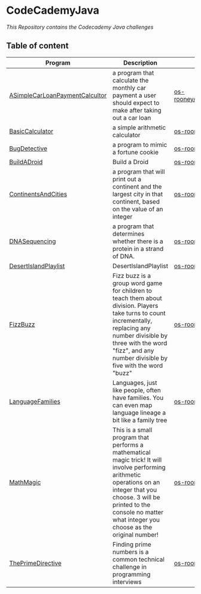 # CodeCademyJava
_This Repository contains the Codecademy Java challenges_

## Table of content
| Program | Description | Code |
| ------ | ------ | ------ |
| [ASimpleCarLoanPaymentCalcultor][quelle0] | a program that calculate the monthly car payment a user should expect to make after taking out a car loan | [os-rooney/CodeCademyJava/ASimpleCarLoanPaymentCalcultor][quelle0] |
| [BasicCalculator][quelle1] | a simple arithmetic calculator | [os-rooney/CodeCademyJava/BasicCalculator][quelle1] |
| [BugDetective][quelle2] | a program to mimic a fortune cookie | [os-rooney/CodeCademyJava/BugDetective][quelle2] |
| [BuildADroid][quelle3] | Build a Droid | [os-rooney/CodeCademyJava/BuildADroid][quelle3] |
| [ContinentsAndCities][quelle4] | a program that will print out a continent and the largest city in that continent, based on the value of an integer | [os-rooney/CodeCademyJava/ContinentsAndCities][quelle4] |
| [DNASequencing][quelle5] | a program that determines whether there is a protein in a strand of DNA. | [os-rooney/CodeCademyJava/DNASequencing][quelle5] |
| [DesertIslandPlaylist][quelle6] | DesertIslandPlaylist | [os-rooney/CodeCademyJava/DesertIslandPlaylist][quelle6] |
| [FizzBuzz][quelle7] | Fizz buzz is a group word game for children to teach them about division. Players take turns to count incrementally, replacing any number divisible by three with the word "fizz", and any number divisible by five with the word "buzz" | [os-rooney/CodeCademyJava/FizzBuzz][quelle7] |
| [LanguageFamilies][quelle8] | Languages, just like people, often have families. You can even map language lineage a bit like a family tree | [os-rooney/CodeCademyJava/LanguageFamilies][quelle8] |
| [MathMagic][quelle9] | This is a small program that performs a mathematical magic trick! It will involve performing arithmetic operations on an integer that you choose. 3 will be printed to the console no matter what integer you choose as the original number! | [os-rooney/CodeCademyJava/MathMagic][quelle9] |
| [ThePrimeDirective][quelle10] | Finding prime numbers is a common technical challenge in programming interviews | [os-rooney/CodeCademyJava/ThePrimeDirective][quelle10] |


[quelle0]: <https://github.com/os-rooney/CodeCademyJava/tree/main/ASimpleCarLoanPaymentCalcultor>
[quelle1]: <https://github.com/os-rooney/CodeCademyJava/tree/main/BasicCalculator>
[quelle2]: <https://github.com/os-rooney/CodeCademyJava/tree/main/BugDetective>
[quelle3]: <https://github.com/os-rooney/CodeCademyJava/tree/main/BuildADroid>
[quelle4]: <https://github.com/os-rooney/CodeCademyJava/tree/main/ContinentsAndCities>
[quelle5]: <https://github.com/os-rooney/CodeCademyJava/tree/main/DNASequencing>
[quelle6]: <https://github.com/os-rooney/CodeCademyJava/tree/main/DesertIslandPlaylist>
[quelle7]: <https://github.com/os-rooney/CodeCademyJava/tree/main/FizzBuzz>
[quelle8]: <https://github.com/os-rooney/CodeCademyJava/tree/main/LanguageFamilies>
[quelle9]: <https://github.com/os-rooney/CodeCademyJava/tree/main/MathMagic>
[quelle10]: <https://github.com/os-rooney/CodeCademyJava/tree/main/ThePrimeDirective>
